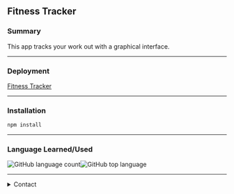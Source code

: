## Fitness Tracker

### Summary

This app tracks your work out with a graphical interface. 

----

### Deployment

[Fitness Tracker](https://fitness-tracker-graphs.herokuapp.com/)

----

### Installation

```bash
npm install
```
----

### Language Learned/Used

![GitHub language count](https://img.shields.io/github/languages/count/michaeldavidpryor/workout-tracker?style=flat-square)![GitHub top language](https://img.shields.io/github/languages/top/michaeldavidpryor/workout-tracker?style=flat-square)

----

<details>
  
<summary>Contact</summary>
  
  #### Email
  
   <a href="mailto:mdpcaps@gmail.com.com?subject=Repository%20Question%20or%20General%20Inquiry">Fastest Response</a>
  
  #### Social 
  
  ![Twitter URL](https://img.shields.io/twitter/url?style=social&url=https://twitter.com/Pryor_MD)

</details>

